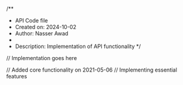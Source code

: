 /**
 * API Code file
 * Created on: 2024-10-02
 * Author: Nasser Awad
 *
 * Description: Implementation of API functionality
 */
 
// Implementation goes here


// Added core functionality on 2021-05-06
// Implementing essential features
